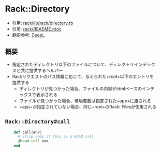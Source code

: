 # Rack::Directory
- 引用: [rack/lib/rack/directory.rb](https://github.com/rack/rack/blob/master/lib/rack/directory.rb)
- 引用: [rack/README.rdoc](https://github.com/rack/rack/blob/master/README.rdoc)
- 翻訳参考: [DeepL](https://www.deepl.com/translator)

## 概要
- 指定されたディレクトリ以下のファイルについて、ディレクトリインデックスと共に提供するヘルパー
- Rackリクエストのパス情報に応じて、与えられた+root+以下のエントリを提供する
  - ディレクトリが見つかった場合、ファイルの内容がhtmlベースのインデックスで表示される
  - ファイルが見つかった場合、環境変数は指定された+app+に渡される
  - +app+が指定されていない場合、同じ+root+のRack::Filesが使用される

## `Rack::Directory#call`
```ruby
    def call(env)
      # strip body if this is a HEAD call
      @head.call env
    end
```
